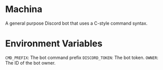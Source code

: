# Machina
A general purpose Discord bot that uses a C-style command syntax.

# Environment Variables
`CMD_PREFIX`: The bot command prefix
`DISCORD_TOKEN`: The bot token.
`OWNER`: The ID of the bot owner.

